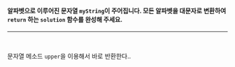 <h4>

알파벳으로 이루어진 문자열 `myString`이 주어집니다. 모든 알파벳을 대문자로 변환하여 `return` 하는 `solution` 함수를 완성해 주세요.

</h4>

---

<br>

문자열 메소드 `upper`을 이용해서 바로 반환한다..